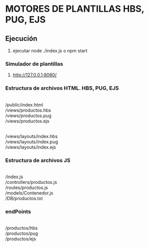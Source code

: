 # MOTORES DE PLANTILLAS HBS, PUG, EJS

## Ejecución
1) ejecutar node ./index.js o  npm start

### Simulador de plantillas
1) http://127.0.0.1:8080/

### Estructura de archivos HTML. HBS, PUG, EJS

<br> /public/index.html
<br> /views/productos.hbs
<br> /views/productos.pug
<br> /views/productos.ejs

<br> /views/layouts/index.hbs
<br> /views/layouts/index.pug
<br> /views/layouts/index.ejs

### Estructura de archivos JS
<br>/index.js
<br>/controllers/productos.js
<br>/routes/productos.js
<br>/models/Contenedor.js
<br>/DB/productos.txt

### endPoints
<br>/productos/hbs
<br>/productos/pug
<br>/productos/ejs

